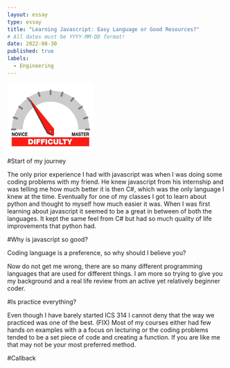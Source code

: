 ```yaml
---
layout: essay
type: essay
title: "Learning Javascript: Easy Language or Good Resources?"
# All dates must be YYYY-MM-DD format!
date: 2022-08-30
published: true
labels:
  - Engineering
---
```


<img width="200px" class="rounded float-start pe-4" src="../img/difficulty/degree_difficulty.jpg">


#Start of my journey

The only prior experience I had with javascript was when I was doing some coding problems with my friend. He knew javascript from his internship 
and was telling me how much better it is then C#, which was the only language I knew at the time. Eventually for one of my classes I got to learn about python
and thought to myself how much easier it was. When I was first learning about javascript it seemed to be a great in between of both the languages. It kept the same feel 
from C# but had so much quality of life improvements that python had.

#Why is javascript so good?

Coding language is a preference, so why should I believe you?

Now do not get me wrong, there are so many different programming languages that are used for different things. I am more so trying to give you my background and a real life review from an active yet relatively beginner coder. 

#Is practice everything?

Even though I have barely started ICS 314 I cannot deny that the way we practiced was one of the best. (FIX) Most of my courses either had few hands on examples with a a focus on lecturing or the coding problems tended to be a set piece of code and creating a function. If you are like me that may not be your most preferred method. 

#Callback

